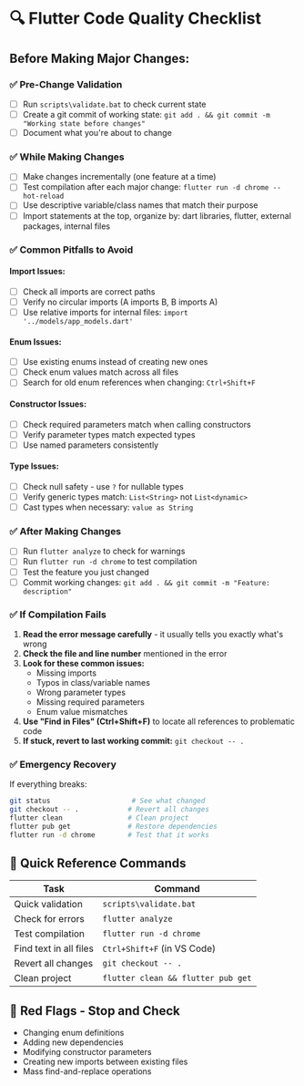 # 🔍 Flutter Code Quality Checklist

## Before Making Major Changes:

### ✅ **Pre-Change Validation**
- [ ] Run `scripts\validate.bat` to check current state
- [ ] Create a git commit of working state: `git add . && git commit -m "Working state before changes"`
- [ ] Document what you're about to change

### ✅ **While Making Changes**
- [ ] Make changes incrementally (one feature at a time)
- [ ] Test compilation after each major change: `flutter run -d chrome --hot-reload`
- [ ] Use descriptive variable/class names that match their purpose
- [ ] Import statements at the top, organize by: dart libraries, flutter, external packages, internal files

### ✅ **Common Pitfalls to Avoid**

#### **Import Issues:**
- [ ] Check all imports are correct paths
- [ ] Verify no circular imports (A imports B, B imports A)
- [ ] Use relative imports for internal files: `import '../models/app_models.dart'`

#### **Enum Issues:**
- [ ] Use existing enums instead of creating new ones
- [ ] Check enum values match across all files
- [ ] Search for old enum references when changing: `Ctrl+Shift+F`

#### **Constructor Issues:**
- [ ] Check required parameters match when calling constructors
- [ ] Verify parameter types match expected types
- [ ] Use named parameters consistently

#### **Type Issues:**
- [ ] Check null safety - use `?` for nullable types
- [ ] Verify generic types match: `List<String>` not `List<dynamic>`
- [ ] Cast types when necessary: `value as String`

### ✅ **After Making Changes**
- [ ] Run `flutter analyze` to check for warnings
- [ ] Run `flutter run -d chrome` to test compilation
- [ ] Test the feature you just changed
- [ ] Commit working changes: `git add . && git commit -m "Feature: description"`

### ✅ **If Compilation Fails**
1. **Read the error message carefully** - it usually tells you exactly what's wrong
2. **Check the file and line number** mentioned in the error
3. **Look for these common issues:**
   - Missing imports
   - Typos in class/variable names
   - Wrong parameter types
   - Missing required parameters
   - Enum value mismatches
4. **Use "Find in Files" (Ctrl+Shift+F)** to locate all references to problematic code
5. **If stuck, revert to last working commit:** `git checkout -- .`

### ✅ **Emergency Recovery**
If everything breaks:
```bash
git status                    # See what changed
git checkout -- .            # Revert all changes
flutter clean                # Clean project
flutter pub get              # Restore dependencies
flutter run -d chrome        # Test that it works
```

## 🎯 **Quick Reference Commands**

| Task | Command |
|------|---------|
| Quick validation | `scripts\validate.bat` |
| Check for errors | `flutter analyze` |
| Test compilation | `flutter run -d chrome` |
| Find text in all files | `Ctrl+Shift+F` (in VS Code) |
| Revert all changes | `git checkout -- .` |
| Clean project | `flutter clean && flutter pub get` |

## 🚨 **Red Flags - Stop and Check**
- Changing enum definitions
- Adding new dependencies  
- Modifying constructor parameters
- Creating new imports between existing files
- Mass find-and-replace operations
